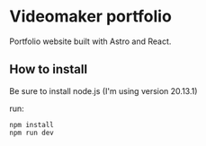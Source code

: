 # Videomaker portfolio
Portfolio website built with Astro and React.

## How to install 
Be sure to install node.js (I'm using version 20.13.1)

run:

```
npm install
npm run dev
```

